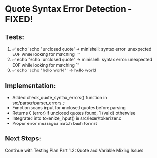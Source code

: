 # Quote Syntax Error Detection - FIXED!

## Tests:
1. ✅ echo 'echo "unclosed quote' → minishell: syntax error: unexpected EOF while looking for matching `"'
2. ✅ echo "echo 'unclosed quote" → minishell: syntax error: unexpected EOF while looking for matching `''
3. ✅ echo 'echo "hello world"' → hello world

## Implementation:
- Added check_quote_syntax_errors() function in src/parser/parser_errors.c
- Function scans input for unclosed quotes before parsing
- Returns 0 (error) if unclosed quotes found, 1 (valid) otherwise
- Integrated into tokenize_input() in src/lexer/tokenizer.c
- Proper error messages match bash format

## Next Steps:
Continue with Testing Plan Part 1.2: Quote and Variable Mixing Issues
